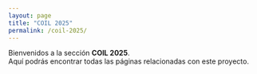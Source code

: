 ```yaml
---
layout: page
title: "COIL 2025"
permalink: /coil-2025/
---
```


Bienvenidos a la sección **COIL 2025**.  
Aquí podrás encontrar todas las páginas relacionadas con este proyecto.
